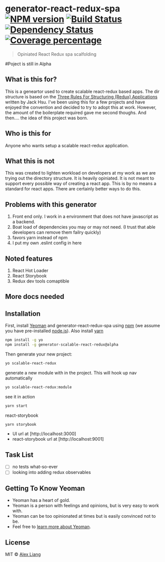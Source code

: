 # generator-react-redux-spa [![NPM version][npm-image]][npm-url] [![Build Status][travis-image]][travis-url] [![Dependency Status][daviddm-image]][daviddm-url] [![Coverage percentage][coveralls-image]][coveralls-url]
> Opiniated React Redux spa scalfolding

#Poject is still in Alpha

## What is this for?
This is a geneartor used to create scalable react-redux based apps. The dir structure is based on the [Three Rules For Structuring (Redux) Applications]( https://jaysoo.ca/2016/02/28/organizing-redux-application/) written by Jack Hsu. I've been using this for a few projects and have enjoyed the convention and decided to try to adopt this at work. However, the amount of the boilerplate required gave me second thoughs. And then.... the idea of this project was born.

## Who is this for
Anyone who wants setup a scalable react-redux application. 

## What this is not
This was created to lighten workload on developers at my work as we are trying out the directory structure. It is heavily opiniated. It is not meant to support every possible way of creating a react app.  This is by no means a standard for react apps. There are certainly better ways to do this.

## Problems with this generator
1. Front end only. I work in a environment that does not have javascript as a backend.
2. Boat load of dependencies you may or may not need. (I trust that able developers can remove them failry quickly)
3. favors yarn instead of npm
4. I put my own .eslint config in here


## Noted features 
1. React Hot Loader
2. React Storybook
3. Redux dev tools comaptible

## More docs needed

## Installation

First, install [Yeoman](http://yeoman.io) and generator-react-redux-spa using [npm](https://www.npmjs.com/) (we assume you have pre-installed [node.js](https://nodejs.org/)). Also install [yarn](https://yarnpkg.com/en/docs/install)

```bash
npm install -g yo
npm install -g generator-scalable-react-redux@alpha
```

Then generate your new project:

```bash
yo scalable-react-redux
```
generate a new module with in the project. This will hook up nav automatically
```bash
yo scalable-react-redux:module
```
see it in action
```bash
yarn start
```
react-storybook
```bash
yarn storybook
```
* UI url at [http://localhost:3000]
* react-storybook url at [http://localhost:9001]


## Task List
- [ ] no tests what-so-ever
- [ ] looking into adding redux observables

## Getting To Know Yeoman

 * Yeoman has a heart of gold.
 * Yeoman is a person with feelings and opinions, but is very easy to work with.
 * Yeoman can be too opinionated at times but is easily convinced not to be.
 * Feel free to [learn more about Yeoman](http://yeoman.io/).

## License

MIT © [Alex Liang]()


[npm-image]: https://badge.fury.io/js/generator-react-redux-spa.svg
[npm-url]: https://npmjs.org/package/generator-react-redux-spa
[travis-image]: https://travis-ci.org/fobbyal/generator-react-redux-spa.svg?branch=master
[travis-url]: https://travis-ci.org/fobbyal/generator-react-redux-spa
[daviddm-image]: https://david-dm.org/fobbyal/generator-react-redux-spa.svg?theme=shields.io
[daviddm-url]: https://david-dm.org/fobbyal/generator-react-redux-spa
[coveralls-image]: https://coveralls.io/repos/fobbyal/generator-react-redux-spa/badge.svg
[coveralls-url]: https://coveralls.io/r/fobbyal/generator-react-redux-spa
